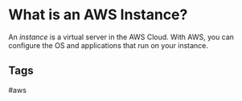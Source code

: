 # What is an AWS Instance? 

An *instance* is a virtual server in the AWS Cloud. With AWS, you can configure the OS and applications that run on your instance.

## Tags
#aws
